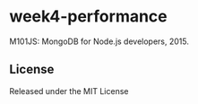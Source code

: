 # week4-performance

M101JS: MongoDB for Node.js developers, 2015.

## License

Released under the MIT License

